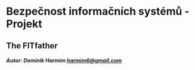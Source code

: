 # Bezpečnost informačních systémů - Projekt
## The FITfather

##### Autor: Dominik Harmim <harmim6@gmail.com>
